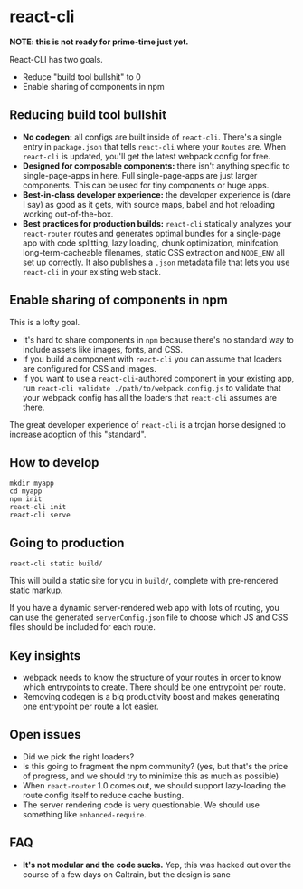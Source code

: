 # react-cli

**NOTE: this is not ready for prime-time just yet.**

React-CLI has two goals.

  * Reduce "build tool bullshit" to 0
  * Enable sharing of components in npm

## Reducing build tool bullshit

  * **No codegen:** all configs are built inside of `react-cli`. There's a single entry in `package.json` that tells `react-cli` where your `Routes` are. When `react-cli` is updated, you'll get the latest webpack config for free.
  * **Designed for composable components:** there isn't anything specific to single-page-apps in here. Full single-page-apps are just larger components. This can be used for tiny components or huge apps.
  * **Best-in-class developer experience:** the developer experience is (dare I say) as good as it gets, with source maps, babel and hot reloading working out-of-the-box.
  * **Best practices for production builds:** `react-cli` statically analyzes your `react-router` routes and generates optimal bundles for a single-page app with code splitting, lazy loading, chunk optimization, minifcation, long-term-cacheable filenames, static CSS extraction and `NODE_ENV` all set up correctly. It also publishes a `.json` metadata file that lets you use `react-cli` in your existing web stack.

## Enable sharing of components in npm

This is a lofty goal.

  * It's hard to share components in `npm` because there's no standard way to include assets like images, fonts, and CSS.
  * If you build a component with `react-cli` you can assume that loaders are configured for CSS and images.
  * If you want to use a `react-cli`-authored component in your existing app, run `react-cli validate ./path/to/webpack.config.js` to validate that your webpack config has all the loaders that `react-cli` assumes are there.

The great developer experience of `react-cli` is a trojan horse designed to increase adoption of this "standard".

## How to develop

```
mkdir myapp
cd myapp
npm init
react-cli init
react-cli serve
```

## Going to production

```
react-cli static build/
```

This will build a static site for you in `build/`, complete with pre-rendered static markup.

If you have a dynamic server-rendered web app with lots of routing, you can use the generated `serverConfig.json` file to choose which JS and CSS files should be included for each route.

## Key insights

  * webpack needs to know the structure of your routes in order to know which entrypoints to create. There should be one entrypoint per route.
  * Removing codegen is a big productivity boost and makes generating one entrypoint per route a lot easier.

## Open issues

  * Did we pick the right loaders?
  * Is this going to fragment the npm community? (yes, but that's the price of progress, and we should try to minimize this as much as possible)
  * When `react-router` 1.0 comes out, we should support lazy-loading the route config itself to reduce cache busting.
  * The server rendering code is very questionable. We should use something like `enhanced-require`.

## FAQ

  * **It's not modular and the code sucks.** Yep, this was hacked out over the course of a few days on Caltrain, but the design is sane